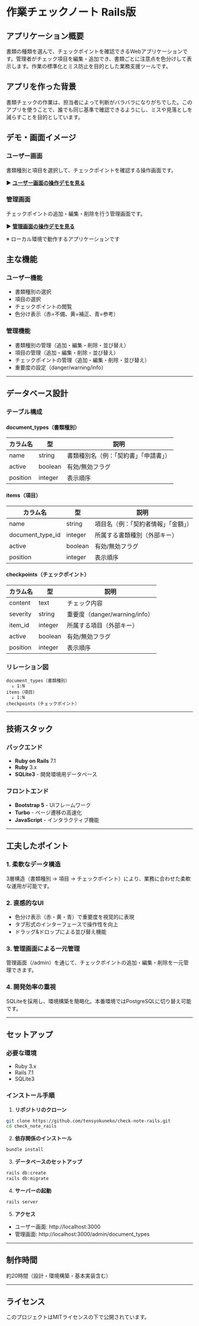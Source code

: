 # 作業チェックノート Rails版

## アプリケーション概要
書類の種類を選んで、チェックポイントを確認できるWebアプリケーションです。管理者がチェック項目を編集・追加でき、書類ごとに注意点を色分けして表示します。作業の標準化とミス防止を目的とした業務支援ツールです。

## アプリを作った背景
書類チェックの作業は、担当者によって判断がバラバラになりがちでした。このアプリを使うことで、誰でも同じ基準で確認できるようにし、ミスや見落としを減らすことを目的としています。

## デモ・画面イメージ

### ユーザー画面
書類種別と項目を選択して、チェックポイントを確認する操作画面です。

**▶ [ユーザー画面の操作デモを見る](https://gyazo.com/c9b8afd6b446b8ee38b1b1b6a700cba8)**

### 管理画面
チェックポイントの追加・編集・削除を行う管理画面です。

**▶ [管理画面の操作デモを見る](https://gyazo.com/71a9e4c03c0635d4ec9748d9afa7c167)**

※ ローカル環境で動作するアプリケーションです

## 主な機能

### ユーザー機能
- 書類種別の選択
- 項目の選択
- チェックポイントの閲覧
- 色分け表示（赤=不備、黄=補正、青=参考）

### 管理機能
- 書類種別の管理（追加・編集・削除・並び替え）
- 項目の管理（追加・編集・削除・並び替え）
- チェックポイントの管理（追加・編集・削除・並び替え）
- 重要度の設定（danger/warning/info）

---

## データベース設計

### テーブル構成

#### document_types（書類種別）
| カラム名 | 型 | 説明 |
|---------|-----|------|
| name | string | 書類種別名（例：「契約書」「申請書」） |
| active | boolean | 有効/無効フラグ |
| position | integer | 表示順序 |

#### items（項目）
| カラム名 | 型 | 説明 |
|---------|-----|------|
| name | string | 項目名（例：「契約者情報」「金額」） |
| document_type_id | integer | 所属する書類種別（外部キー） |
| active | boolean | 有効/無効フラグ |
| position | integer | 表示順序 |

#### checkpoints（チェックポイント）
| カラム名 | 型 | 説明 |
|---------|-----|------|
| content | text | チェック内容 |
| severity | string | 重要度（danger/warning/info） |
| item_id | integer | 所属する項目（外部キー） |
| active | boolean | 有効/無効フラグ |
| position | integer | 表示順序 |

### リレーション図
```
document_types（書類種別）
  ↓ 1:N
items（項目）
  ↓ 1:N
checkpoints（チェックポイント）
```

---

## 技術スタック

### バックエンド
- **Ruby on Rails** 7.1
- **Ruby** 3.x
- **SQLite3** - 開発環境用データベース

### フロントエンド
- **Bootstrap 5** - UIフレームワーク
- **Turbo** - ページ遷移の高速化
- **JavaScript** - インタラクティブ機能

---

## 工夫したポイント

### 1. 柔軟なデータ構造
3層構造（書類種別 → 項目 → チェックポイント）により、業務に合わせた柔軟な運用が可能です。

### 2. 直感的なUI
- 色分け表示（赤・黄・青）で重要度を視覚的に表現
- タブ形式のインターフェースで操作性を向上
- ドラッグ&ドロップによる並び替え機能

### 3. 管理画面による一元管理
管理画面（/admin）を通じて、チェックポイントの追加・編集・削除を一元管理できます。

### 4. 開発効率の重視
SQLiteを採用し、環境構築を簡略化。本番環境ではPostgreSQLに切り替え可能です。

---

## セットアップ

### 必要な環境
- Ruby 3.x
- Rails 7.1
- SQLite3

### インストール手順

1. **リポジトリのクローン**
```bash
git clone https://github.com/tensyokuneko/check-note-rails.git
cd check_note_rails
```

2. **依存関係のインストール**
```bash
bundle install
```

3. **データベースのセットアップ**
```bash
rails db:create
rails db:migrate
```

4. **サーバーの起動**
```bash
rails server
```

5. **アクセス**
- ユーザー画面: http://localhost:3000
- 管理画面: http://localhost:3000/admin/document_types

---

## 制作時間
約20時間（設計・環境構築・基本実装含む）

---

## ライセンス
このプロジェクトはMITライセンスの下で公開されています。
